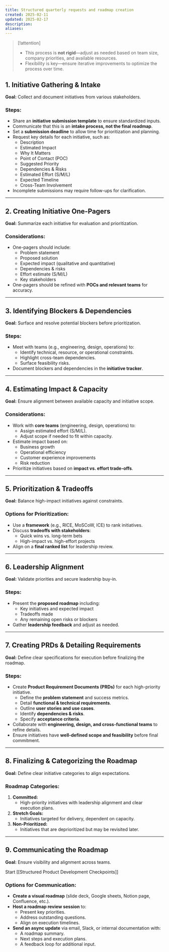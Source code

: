 ```yaml
---
title: Structured quarterly requests and roadmap creation
created: 2025-02-11
updated: 2025-02-17
description: 
aliases: 
---
```

>[!attention]
> - This process is **not rigid**—adjust as needed based on team size, company priorities, and available resources.
> - Flexibility is key—ensure iterative improvements to optimize the process over time.

## 1. Initiative Gathering & Intake
**Goal:** Collect and document initiatives from various stakeholders.

### Steps:
- Share an **initiative submission template** to ensure standardized inputs.
- Communicate that this is an **intake process, not the final roadmap**.
- Set a **submission deadline** to allow time for prioritization and planning.
- Request key details for each initiative, such as:
  - Description
  - Estimated Impact
  - Why It Matters
  - Point of Contact (POC)
  - Suggested Priority
  - Dependencies & Risks
  - Estimated Effort (S/M/L)
  - Expected Timeline
  - Cross-Team Involvement
- Incomplete submissions may require follow-ups for clarification.

---

## 2. Creating Initiative One-Pagers
**Goal:** Summarize each initiative for evaluation and prioritization.

### Considerations:
- One-pagers should include:
  - Problem statement
  - Proposed solution
  - Expected impact (qualitative and quantitative)
  - Dependencies & risks
  - Effort estimate (S/M/L)
  - Key stakeholders
- One-pagers should be refined with **POCs and relevant teams** for accuracy.

---

## 3. Identifying Blockers & Dependencies
**Goal:** Surface and resolve potential blockers before prioritization.

### Steps:
- Meet with teams (e.g., engineering, design, operations) to:
  - Identify technical, resource, or operational constraints.
  - Highlight cross-team dependencies.
  - Surface feasibility risks.
- Document blockers and dependencies in the **initiative tracker**.

---

## 4. Estimating Impact & Capacity
**Goal:** Ensure alignment between available capacity and initiative scope.

### Considerations:
- Work with **core teams** (engineering, design, operations) to:
  - Assign estimated effort (S/M/L).
  - Adjust scope if needed to fit within capacity.
- Estimate impact based on:
  - Business growth
  - Operational efficiency
  - Customer experience improvements
  - Risk reduction
- Prioritize initiatives based on **impact vs. effort trade-offs**.

---

## 5. Prioritization & Tradeoffs
**Goal:** Balance high-impact initiatives against constraints.

### Options for Prioritization:
- Use a **framework** (e.g., RICE, MoSCoW, ICE) to rank initiatives.
- Discuss **tradeoffs with stakeholders**:
  - Quick wins vs. long-term bets
  - High-impact vs. high-effort projects
- Align on a **final ranked list** for leadership review.

---

## 6. Leadership Alignment
**Goal:** Validate priorities and secure leadership buy-in.

### Steps:
- Present the **proposed roadmap** including:
  - Key initiatives and expected impact
  - Tradeoffs made
  - Any remaining open risks or blockers
- Gather **leadership feedback** and adjust as needed.

---

## 7. Creating PRDs & Detailing Requirements
**Goal:** Define clear specifications for execution before finalizing the roadmap.

### Steps:
- Create **Product Requirement Documents (PRDs)** for each high-priority initiative.
  - Define the **problem statement** and success metrics.
  - Detail **functional & technical requirements**.
  - Outline **user stories and use cases**.
  - Identify **dependencies & risks**.
  - Specify **acceptance criteria**.
- Collaborate with **engineering, design, and cross-functional teams** to refine details.
- Ensure initiatives have **well-defined scope and feasibility** before final commitment.

---

## 8. Finalizing & Categorizing the Roadmap
**Goal:** Define clear initiative categories to align expectations.

### Roadmap Categories:
1. **Committed:**  
   - High-priority initiatives with leadership alignment and clear execution plans.
2. **Stretch Goals:**  
   - Initiatives targeted for delivery, dependent on capacity.
3. **Non-Prioritized:**  
   - Initiatives that are deprioritized but may be revisited later.

---

## 9. Communicating the Roadmap
**Goal:** Ensure visibility and alignment across teams.

Start [[Structured Product Development Checkpoints]]
### Options for Communication:
- **Create a visual roadmap** (slide deck, Google sheets, Notion page, Confluence, etc.).
- **Host a roadmap review session** to:
  - Present key priorities.
  - Address outstanding questions.
  - Align on execution timelines.
- **Send an async update** via email, Slack, or internal documentation with:
  - A roadmap summary.
  - Next steps and execution plans.
  - A feedback loop for additional input.